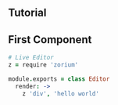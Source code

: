 ## Tutorial <a class="anchor" name="tutorial"></a>

## First Component <a class="anchor" name="tutorial_first-component"></a>

```coffee
# Live Editor
z = require 'zorium'

module.exports = class Editor
  render: ->
    z 'div', 'hello world'
```
<div id="z-tutorial_hack-editor"></div>
